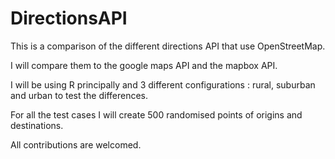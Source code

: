 # DirectionsAPI
This is a comparison of the different directions API that use OpenStreetMap.

I will compare them to the google maps API and the mapbox API.

I will be using R principally and 3 different configurations : rural, suburban and urban to test the differences.

For all the test cases I will create 500 randomised points of origins and destinations.

All contributions are welcomed.

